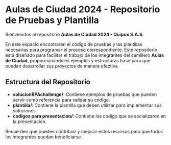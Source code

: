 # Aulas de Ciudad 2024 - Repositorio de Pruebas y Plantilla

Bienvenidos al repositorio **Aulas de Ciudad 2024 - Quipux S.A.S**.

En este espacio encontrarán el código de pruebas y las plantillas necesarias para programar el proceso correspondiente. Este repositorio está diseñado para facilitar el trabajo de los integrantes del semillero **Aulas de Ciudad**, proporcionándoles ejemplos y estructuras base para que puedan desarrollar sus proyectos de manera efectiva.

## Estructura del Repositorio

- **solucionRPAchallenge/**: Contiene ejemplos de pruebas que pueden servir como referencia para validar su código.
- **plantilla/**: Contiene la plantilla que deben utilizar para implementar sus soluciones.
- **codigos para presentacion/**: Contiene los codigo que se socializaron en la presentación.
 
Recuerden que pueden contribuir y mejorar estos recursos para que todos los integrantes puedan beneficiarse.
